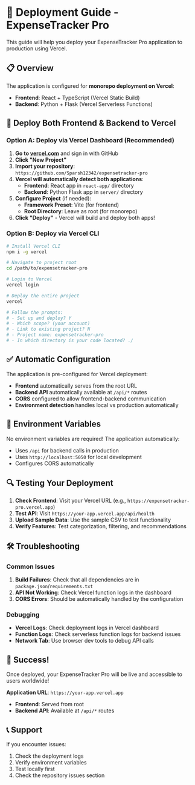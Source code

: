 # 🚀 Deployment Guide - ExpenseTracker Pro

This guide will help you deploy your ExpenseTracker Pro application to production using Vercel.

## 📋 Overview

The application is configured for **monorepo deployment on Vercel**:
- **Frontend**: React + TypeScript (Vercel Static Build)
- **Backend**: Python + Flask (Vercel Serverless Functions)

## 🎯 Deploy Both Frontend & Backend to Vercel

### Option A: Deploy via Vercel Dashboard (Recommended)

1. **Go to [vercel.com](https://vercel.com)** and sign in with GitHub
2. **Click "New Project"**
3. **Import your repository**: `https://github.com/Sparsh12342/expensetracker-pro`
4. **Vercel will automatically detect both applications**:
   - **Frontend**: React app in `react-app/` directory
   - **Backend**: Python Flask app in `server/` directory
5. **Configure Project** (if needed):
   - **Framework Preset**: Vite (for frontend)
   - **Root Directory**: Leave as root (for monorepo)
6. **Click "Deploy"** - Vercel will build and deploy both apps!

### Option B: Deploy via Vercel CLI

```bash
# Install Vercel CLI
npm i -g vercel

# Navigate to project root
cd /path/to/expensetracker-pro

# Login to Vercel
vercel login

# Deploy the entire project
vercel

# Follow the prompts:
# - Set up and deploy? Y
# - Which scope? (your account)
# - Link to existing project? N
# - Project name: expensetracker-pro
# - In which directory is your code located? ./
```

## ✅ Automatic Configuration

The application is pre-configured for Vercel deployment:

- **Frontend** automatically serves from the root URL
- **Backend API** automatically available at `/api/*` routes
- **CORS** configured to allow frontend-backend communication
- **Environment detection** handles local vs production automatically

## 📝 Environment Variables

No environment variables are required! The application automatically:
- Uses `/api` for backend calls in production
- Uses `http://localhost:5050` for local development
- Configures CORS automatically

## 🔍 Testing Your Deployment

1. **Check Frontend**: Visit your Vercel URL (e.g., `https://expensetracker-pro.vercel.app`)
2. **Test API**: Visit `https://your-app.vercel.app/api/health`
3. **Upload Sample Data**: Use the sample CSV to test functionality
4. **Verify Features**: Test categorization, filtering, and recommendations

## 🛠️ Troubleshooting

### Common Issues

1. **Build Failures**: Check that all dependencies are in `package.json`/`requirements.txt`
2. **API Not Working**: Check Vercel function logs in the dashboard
3. **CORS Errors**: Should be automatically handled by the configuration

### Debugging

- **Vercel Logs**: Check deployment logs in Vercel dashboard
- **Function Logs**: Check serverless function logs for backend issues
- **Network Tab**: Use browser dev tools to debug API calls

## 🎉 Success!

Once deployed, your ExpenseTracker Pro will be live and accessible to users worldwide!

**Application URL**: `https://your-app.vercel.app`
- **Frontend**: Served from root
- **Backend API**: Available at `/api/*` routes

## 📞 Support

If you encounter issues:
1. Check the deployment logs
2. Verify environment variables
3. Test locally first
4. Check the repository issues section
